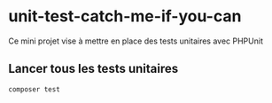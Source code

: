 # unit-test-catch-me-if-you-can

Ce mini projet vise à mettre en place des tests unitaires avec PHPUnit

## Lancer tous les tests unitaires

```bash
composer test
```
